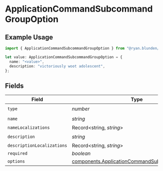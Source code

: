 # ApplicationCommandSubcommandGroupOption

## Example Usage

```typescript
import { ApplicationCommandSubcommandGroupOption } from "@ryan.blunden/discord-sdk/models/components";

let value: ApplicationCommandSubcommandGroupOption = {
  name: "<value>",
  description: "victoriously woot adolescent",
};
```

## Fields

| Field                                                                                                            | Type                                                                                                             | Required                                                                                                         | Description                                                                                                      |
| ---------------------------------------------------------------------------------------------------------------- | ---------------------------------------------------------------------------------------------------------------- | ---------------------------------------------------------------------------------------------------------------- | ---------------------------------------------------------------------------------------------------------------- |
| `type`                                                                                                           | *number*                                                                                                         | :heavy_check_mark:                                                                                               | N/A                                                                                                              |
| `name`                                                                                                           | *string*                                                                                                         | :heavy_check_mark:                                                                                               | N/A                                                                                                              |
| `nameLocalizations`                                                                                              | Record<string, *string*>                                                                                         | :heavy_minus_sign:                                                                                               | N/A                                                                                                              |
| `description`                                                                                                    | *string*                                                                                                         | :heavy_check_mark:                                                                                               | N/A                                                                                                              |
| `descriptionLocalizations`                                                                                       | Record<string, *string*>                                                                                         | :heavy_minus_sign:                                                                                               | N/A                                                                                                              |
| `required`                                                                                                       | *boolean*                                                                                                        | :heavy_minus_sign:                                                                                               | N/A                                                                                                              |
| `options`                                                                                                        | [components.ApplicationCommandSubcommandOption](../../models/components/applicationcommandsubcommandoption.md)[] | :heavy_minus_sign:                                                                                               | N/A                                                                                                              |